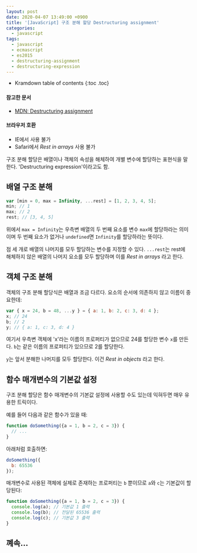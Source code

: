 ```yaml
---
layout: post
date: 2020-04-07 13:49:00 +0900
title: '[JavaScript] 구조 분해 할당 Destructuring assignment'
categories:
  - javascript
tags:
  - javascript
  - ecmascript
  - es2015
  - destructuring-assignment
  - destructuring-expression
---
```


* Kramdown table of contents
{:toc .toc}

#### 참고한 문서

- [MDN: Destructuring assignment](https://developer.mozilla.org/ko/docs/Web/JavaScript/Reference/Operators/Destructuring_assignment)

#### 브라우저 호환

- IE에서 사용 불가
- Safari에서 _Rest in arrays_ 사용 불가

구조 분해 할당은 배열이나 객체의 속성을 해체하여 개별 변수에 할당하는 표현식을 말한다. 'Destructuring expression'이라고도 함.

## 배열 구조 분해

```js
var [min = 0, max = Infinity, ...rest] = [1, 2, 3, 4, 5];
min; // 1
max; // 2
rest; // [3, 4, 5]
```

위에서 `max = Infinity`는 우측변 배열의 두 번째 요소를 변수 `max`에 할당하라는 의미이며 두 번째 요소가 없거나 `undefined`면 `Infinity`를 할당하라는 뜻이다.

점 세 개로 배열의 나머지를 모두 할당하는 변수를 지정할 수 있다. `...rest`는 rest에 해체하지 않은 배열의 나머지 요소를 모두 할당하며 이를 _Rest in arrays_ 라고 한다.

## 객체 구조 분해

객체의 구조 분해 할당식은 배열과 조금 다르다. 요소의 순서에 의존하지 않고 이름이 중요한데:

```js
var { x = 24, b = 48, ...y } = { a: 1, b: 2, c: 3, d: 4 };
x; // 24
b; // 2
y; // { a: 1, c: 3, d: 4 }
```

여기서 우측변 객체에 'x'라는 이름의 프로퍼티가 없으므로 24를 할당한 변수 `x`를 만든다. `b`는 같은 이름의 프로퍼티가 있으므로 2를 할당한다.

`y`는 앞서 분해한 나머지를 모두 할당한다. 이건 _Rest in objects_ 라고 한다.

## 함수 매개변수의 기본값 설정

구조 분해 할당은 함수 매개변수의 기본값 설정에 사용할 수도 있는데 익혀두면 매우 유용한 트릭이다.

예를 들어 다음과 같은 함수가 있을 때:

```js
function doSomething({a = 1, b = 2, c = 3}) {
  // ...
}
```

아래처럼 호출하면:

```js
doSomething({
  b: 65536
});
```

매개변수로 사용된 객체에 실제로 존재하는 프로퍼티는 `b` 뿐이므로 `a`와 `c`는 기본값이 할당된다:

```js
function doSomething({a = 1, b = 2, c = 3}) {
  console.log(a); // 기본값 1 출력
  console.log(b); // 전달된 65536 출력
  console.log(c); // 기본값 3 출력
}
```

## 꼐속...
